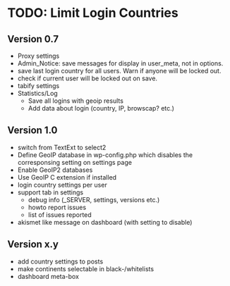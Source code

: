 TODO: Limit Login Countries
===========================

Version 0.7
-----------
- Proxy settings
- Admin_Notice: save messages for display in user_meta, not in options.
- save last login country for all users. Warn if anyone will be locked out.
- check if current user will be locked out on save.
- tabify settings
- Statistics/Log
  - Save all logins with geoip results
  - Add data about login (country, IP, browscap? etc.)

Version 1.0
-----------
- switch from TextExt to select2
- Define GeoIP database in wp-config.php which disables the
  corresponsing setting on settings page
- Enable GeoIP2 databases
- Use GeoIP C extension if installed
- login country settings per user
- support tab in settings
  - debug info (_SERVER, settings, versions etc.)
  - howto report issues
  - list of issues reported
- akismet like message on dashboard (with setting to disable)

Version x.y
-----------
- add country settings to posts
- make continents selectable in black-/whitelists
- dashboard meta-box
